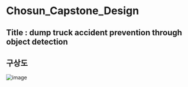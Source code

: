 # Chosun_Capstone_Design
## Title :  dump truck accident prevention through object detection

## 구상도
![image](https://github.com/P-C-Space/MyDataAnalysis02/assets/39722575/2d21f363-3b32-4e09-b1dc-a03e97077e0f)
